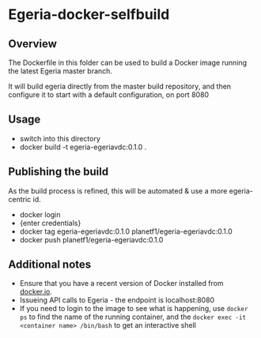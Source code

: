 <!-- SPDX-License-Identifier: CC-BY-4.0 -->
<!-- Copyright Contributors to the Egeria project. -->

# Egeria-docker-selfbuild

## Overview

The Dockerfile in this folder can be used to build a Docker image running
the latest Egeria master branch.

It will build egeria directly from the master build repository, and then configure it to start with a default configuration, on port 8080

## Usage

 - switch into this directory
 - docker build -t egeria-egeriavdc:0.1.0 .

## Publishing the build

As the build process is refined, this will be automated & use a more
egeria-centric id.

 - docker login
 - {enter credentials}
 - docker tag egeria-egeriavdc:0.1.0 planetf1/egeria-egeriavdc:0.1.0
 - docker push planetf1/egeria-egeriavdc:0.1.0

## Additional notes

* Ensure that you have a recent version of Docker installed from
   [docker.io](http://www.docker.io).
* Issueing API calls to Egeria - the endpoint is localhost:8080
* If you need to login to the image to see what is happening, use `docker ps` to find the name of the running container, and the `docker exec -it <container name> /bin/bash` to get an interactive shell
